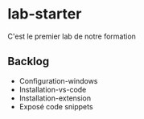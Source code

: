 # lab-starter

C'est le premier lab de notre formation 

## Backlog 

- Configuration-windows
- Installation-vs-code
- Installation-extension
- Exposé code snippets
